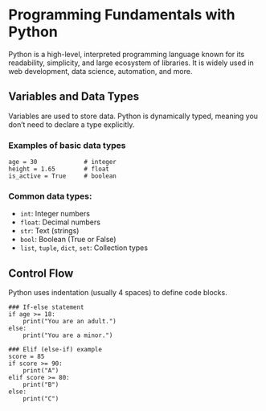 # Programming Fundamentals with Python

Python is a high-level, interpreted programming language known for its readability, simplicity, and large ecosystem of libraries. It is widely used in web development, data science, automation, and more.


## Variables and Data Types

Variables are used to store data. Python is dynamically typed, meaning you don’t need to declare a type explicitly.


### Examples of basic data types

```name = "Alice"       # string
age = 30             # integer
height = 1.65        # float
is_active = True     # boolean
```

### Common data types:
- `int`: Integer numbers
- `float`: Decimal numbers
- `str`: Text (strings)
- `bool`: Boolean (True or False)
- `list`, `tuple`, `dict`, `set`: Collection types


## Control Flow

Python uses indentation (usually 4 spaces) to define code blocks.

```
### If-else statement
if age >= 18:
    print("You are an adult.")
else:
    print("You are a minor.")

### Elif (else-if) example
score = 85
if score >= 90:
    print("A")
elif score >= 80:
    print("B")
else:
    print("C")
```
